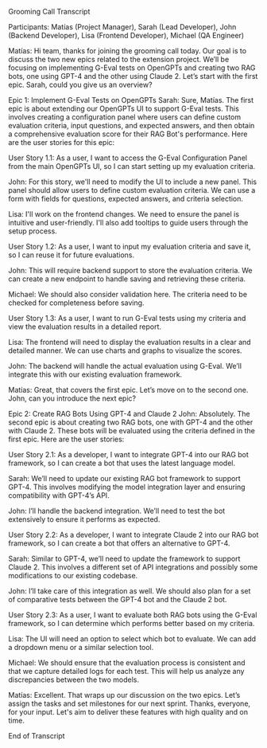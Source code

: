 Grooming Call Transcript

Participants: Matías (Project Manager), Sarah (Lead Developer), John (Backend Developer), Lisa (Frontend Developer), Michael (QA Engineer)

Matías: Hi team, thanks for joining the grooming call today. Our goal is to discuss the two new epics related to the extension project. We’ll be focusing on implementing G-Eval tests on OpenGPTs and creating two RAG bots, one using GPT-4 and the other using Claude 2. Let’s start with the first epic. Sarah, could you give us an overview?

Epic 1: Implement G-Eval Tests on OpenGPTs
Sarah: Sure, Matías. The first epic is about extending our OpenGPTs UI to support G-Eval tests. This involves creating a configuration panel where users can define custom evaluation criteria, input questions, and expected answers, and then obtain a comprehensive evaluation score for their RAG Bot's performance. Here are the user stories for this epic:

User Story 1.1: As a user, I want to access the G-Eval Configuration Panel from the main OpenGPTs UI, so I can start setting up my evaluation criteria.

John: For this story, we'll need to modify the UI to include a new panel. This panel should allow users to define custom evaluation criteria. We can use a form with fields for questions, expected answers, and criteria selection.

Lisa: I'll work on the frontend changes. We need to ensure the panel is intuitive and user-friendly. I'll also add tooltips to guide users through the setup process.

User Story 1.2: As a user, I want to input my evaluation criteria and save it, so I can reuse it for future evaluations.

John: This will require backend support to store the evaluation criteria. We can create a new endpoint to handle saving and retrieving these criteria.

Michael: We should also consider validation here. The criteria need to be checked for completeness before saving.

User Story 1.3: As a user, I want to run G-Eval tests using my criteria and view the evaluation results in a detailed report.

Lisa: The frontend will need to display the evaluation results in a clear and detailed manner. We can use charts and graphs to visualize the scores.

John: The backend will handle the actual evaluation using G-Eval. We’ll integrate this with our existing evaluation framework.

Matías: Great, that covers the first epic. Let’s move on to the second one. John, can you introduce the next epic?

Epic 2: Create RAG Bots Using GPT-4 and Claude 2
John: Absolutely. The second epic is about creating two RAG bots, one with GPT-4 and the other with Claude 2. These bots will be evaluated using the criteria defined in the first epic. Here are the user stories:

User Story 2.1: As a developer, I want to integrate GPT-4 into our RAG bot framework, so I can create a bot that uses the latest language model.

Sarah: We’ll need to update our existing RAG bot framework to support GPT-4. This involves modifying the model integration layer and ensuring compatibility with GPT-4’s API.

John: I’ll handle the backend integration. We’ll need to test the bot extensively to ensure it performs as expected.

User Story 2.2: As a developer, I want to integrate Claude 2 into our RAG bot framework, so I can create a bot that offers an alternative to GPT-4.

Sarah: Similar to GPT-4, we’ll need to update the framework to support Claude 2. This involves a different set of API integrations and possibly some modifications to our existing codebase.

John: I’ll take care of this integration as well. We should also plan for a set of comparative tests between the GPT-4 bot and the Claude 2 bot.

User Story 2.3: As a user, I want to evaluate both RAG bots using the G-Eval framework, so I can determine which performs better based on my criteria.

Lisa: The UI will need an option to select which bot to evaluate. We can add a dropdown menu or a similar selection tool.

Michael: We should ensure that the evaluation process is consistent and that we capture detailed logs for each test. This will help us analyze any discrepancies between the two models.

Matías: Excellent. That wraps up our discussion on the two epics. Let’s assign the tasks and set milestones for our next sprint. Thanks, everyone, for your input. Let's aim to deliver these features with high quality and on time.

End of Transcript